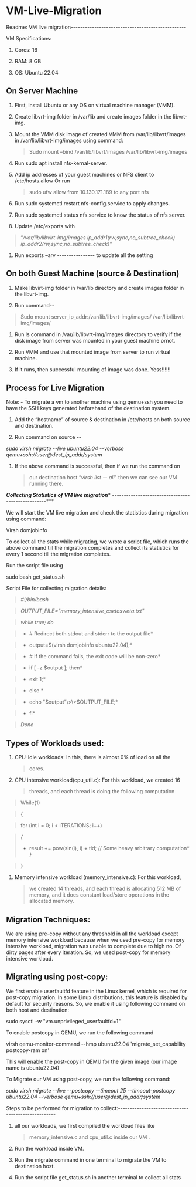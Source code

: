 # VM-Live-Migration

Readme: VM live migration-------------------------------------------------

VM Specifications:

1.  Cores: 16

2.  RAM: 8 GB

3.  OS: Ubuntu 22.04

On Server Machine
-----------------------------------------------------------------------------------

1.  First, install Ubuntu or any OS on virtual machine manager (VMM).

2.  Create libvrt-img folder in /var/lib and create images folder in the libvrt-img.

3.  Mount the VMM disk image of created VMM from /var/lib/libvrt/images in /var/lib/libvrt-img/images using command:

    > Sudo mount –bind /var/lib/libvrt/images /var/lib/libvrt-img/images

1.  Run sudo apt install nfs-kernal-server.

2.  Add ip addresses of your guest machines or NFS client to /etc/hosts.allow Or run
    > sudo ufw allow from 10.130.171.189 to any port nfs

4.  Run sudo systemctl restart nfs-config.service to apply changes.

5.  Run sudo systemctl status nfs.service to know the status of nfs server.

6.  Update /etc/exports with

 > “*/var/lib/libvirt-img/images ip_addr1(rw,sync,no_subtree_check) ip_addr2(rw,sync,no_subtree_check)”*

1.  Run exports –arv ---------------- to update all the setting

On both Guest Machine (source & Destination)
--------------------------------------------

1.  Make libvirt-img folder in /var/lib directory and create images folder in the libvrt-img.

2.  Run command--

 > Sudo mount server_ip_addr:/var/lib/libvrt-img/images/ /var/lib/libvrt-img/images/

1.  Run ls command in /var/lib/libvrt-img/images directory to verify if the disk image from server was mounted in your guest machine ornot.

2.  Run VMM and use that mounted image from server to run virtual machine.

3.  If it runs, then successful mounting of image was done. Yess!!!!!!

Process for Live Migration
-------------------------------------------------------------------------

Note: - To migrate a vm to another machine using qemu+ssh you need to have the SSH keys generated beforehand of the destination system.

1.  Add the “hostname” of source & destination in /etc/hosts on both source and destination.

2.  Run command on source --

*sudo virsh migrate --live ubuntu22.04 --verbose
qemu+ssh://user@dest_ip_addr/system*

1.  If the above command is successful, then if we run the command on
    > our destination host “*virsh list -- all*" then we can see our VM
    > running there.

***Collecting Statistics of VM live migration****
--------------------------------------------------***

We will start the VM live migration and check the statistics during
migration using command:

Virsh domjobinfo

To collect all the stats while migrating, we wrote a script file, which
runs the above command till the migration completes and collect its
statistics for every 1 second till the migration completes.

Run the script file using

sudo bash get_status.sh

Script File for collecting migration details:

> *\#!/bin/bash*

> *OUTPUT_FILE="memory_intensive_csetosweta.txt"*

> *while true; do*

> * \# Redirect both stdout and stderr to the output file*

> * output=$(virsh domjobinfo ubuntu22.04);*

> * \# If the command fails, the exit code will be non-zero*

> * if \[ -z $output \]; then*

> * exit 1;*

> * else *

> * echo "$output"\>\>$OUTPUT_FILE;*

> * fi*

> *Done*

Types of Workloads used:
--------------------------------------------------------------------------------------

1.  CPU-Idle workloads: In this, there is almost 0% of load on all the
    > cores.

2.  CPU intensive workload(cpu_util.c): For this workload, we created 16
    > threads, and each thread is doing the following computation

> While(1)

> {

> for (int i = 0; i \< ITERATIONS; i++)

> *{*  
> * result += pow(sin(i), i) + tid; // Some heavy arbitrary
> computation*  
> *}*

> }

1.  Memory intensive workload (memory_intensive.c): For this workload,
    > we created 14 threads, and each thread is allocating 512 MB of
    > memory, and it does constant load/store operations in the
    > allocated memory.

Migration Techniques:
------------------------------------------------------------------------------------------

We are using pre-copy without any threshold in all the workload except
memory intensive workload because when we used pre-copy for memory
intensive workload, migration was unable to complete due to high no. Of
dirty pages after every iteration. So, we used post-copy for memory
intensive workload.

Migrating using post-copy:
-------------------------------------------------------------------------------------

We first enable userfaultfd feature in the Linux kernel, which is
required for post-copy migration. In some Linux distributions, this
feature is disabled by default for security reasons. So, we enable it
using following command on both host and destination:

sudo sysctl -w "vm.unprivileged_userfaultfd=1"

To enable postcopy in QEMU, we run the following command

virsh qemu-monitor-command --hmp ubuntu22.04 'migrate_set_capability
postcopy-ram on'

This will enable the post-copy in QEMU for the given image (our image
name is ubuntu22.04)

To Migrate our VM using post-copy, we run the following command:

*sudo virsh migrate --live --postcopy --timeout 25 --timeout-postcopy
ubuntu22.04 --verbose qemu+ssh://user@dest_ip_addr/system*

Steps to be performed for migration to collect:---------------------------------------------------

1.  all our workloads, we first compiled the workload files like
    > memory_intensive.c and cpu_util.c inside our VM .

2.  Run the workload inside VM.

3.  Run the migrate command in one terminal to migrate the VM to destination host.

4.  Run the script file get_status.sh in another terminal to collect all stats
